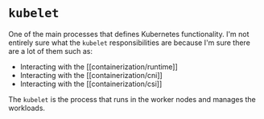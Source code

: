 # `kubelet`
One of the main processes that defines Kubernetes functionality. I'm not entirely sure what the `kubelet` responsibilities are because I'm sure there are a lot of them such as:

* Interacting with the [[containerization/runtime]]
* Interacting with the [[containerization/cni]]
* Interacting with the [[containerization/csi]]

The `kubelet` is the process that runs in the worker nodes and manages the workloads.
